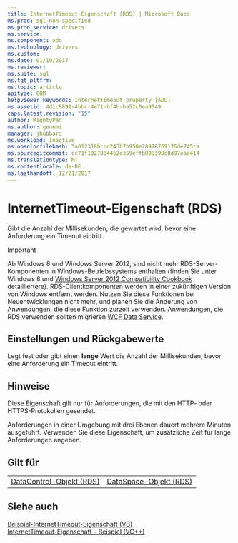 ```yaml
---
title: InternetTimeout-Eigenschaft (RDS) | Microsoft Docs
ms.prod: sql-non-specified
ms.prod_service: drivers
ms.service: 
ms.component: ado
ms.technology: drivers
ms.custom: 
ms.date: 01/19/2017
ms.reviewer: 
ms.suite: sql
ms.tgt_pltfrm: 
ms.topic: article
apitype: COM
helpviewer_keywords: InternetTimeout property [ADO]
ms.assetid: 4d1c8892-4bbc-4e71-bf4b-ba52c0ea9549
caps.latest.revision: "15"
author: MightyPen
ms.author: genemi
manager: jhubbard
ms.workload: Inactive
ms.openlocfilehash: 5a012318bccd243b7b950e28978769176de745ca
ms.sourcegitcommit: cc71f1027884462c359effb898390c8d97eaa414
ms.translationtype: MT
ms.contentlocale: de-DE
ms.lasthandoff: 12/21/2017
---
```

# <a name="internettimeout-property-rds"></a>InternetTimeout-Eigenschaft (RDS)
Gibt die Anzahl der Millisekunden, die gewartet wird, bevor eine Anforderung ein Timeout eintritt.  
  
> [!IMPORTANT]
>  Ab Windows 8 und Windows Server 2012, sind nicht mehr RDS-Server-Komponenten in Windows-Betriebssystems enthalten (finden Sie unter Windows 8 und [Windows Server 2012 Compatibility Cookbook](https://www.microsoft.com/en-us/download/details.aspx?id=27416) detailliertere). RDS-Clientkomponenten werden in einer zukünftigen Version von Windows entfernt werden. Nutzen Sie diese Funktionen bei Neuentwicklungen nicht mehr, und planen Sie die Änderung von Anwendungen, die diese Funktion zurzeit verwenden. Anwendungen, die RDS verwenden sollten migrieren [WCF Data Service](http://go.microsoft.com/fwlink/?LinkId=199565).  
  
## <a name="settings-and-return-values"></a>Einstellungen und Rückgabewerte  
 Legt fest oder gibt einen **lange** Wert die Anzahl der Millisekunden, bevor eine Anforderung ein Timeout eintritt.  
  
## <a name="remarks"></a>Hinweise  
 Diese Eigenschaft gilt nur für Anforderungen, die mit den HTTP- oder HTTPS-Protokollen gesendet.  
  
 Anforderungen in einer Umgebung mit drei Ebenen dauert mehrere Minuten ausgeführt. Verwenden Sie diese Eigenschaft, um zusätzliche Zeit für lange Anforderungen angeben.  
  
## <a name="applies-to"></a>Gilt für  
  
|||  
|-|-|  
|[DataControl-Objekt (RDS)](../../../ado/reference/rds-api/datacontrol-object-rds.md)|[DataSpace-Objekt (RDS)](../../../ado/reference/rds-api/dataspace-object-rds.md)|  
  
## <a name="see-also"></a>Siehe auch  
 [Beispiel-InternetTimeout-Eigenschaft (VB)](../../../ado/reference/rds-api/internettimeout-property-example-vb.md)   
 [InternetTimeout-Eigenschaft – Beispiel (VC++)](../../../ado/reference/rds-api/internettimeout-property-example-vc.md)   
 

